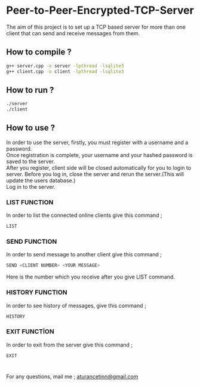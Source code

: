 # Peer-to-Peer-Encrypted-TCP-Server

The aim of this project is to set up a TCP based server for more than one client that can send and receive messages from them.

## How to compile ?

```bash
g++ server.cpp -o server -lpthread -lsqlite3
g++ client.cpp -o client -lpthread -lsqlite3
```
## How to run ?

```bash
./server
./client
```

## How to use ?

In order to use the server, firstly, you must register with a username and a password.<br/>
Once registration is complete, your username and your hashed password is saved to the server.<br/>
After you register, client side will be closed automatically for you to login to server. Before you log in, close the server and rerun the server.(This will update the users database.)<br/>
Log in to the server.

### LIST FUNCTION

In order to list the connected online clients give this command ; 

```bash
LIST
```


### SEND FUNCTION

In order to send message to another client give this command ;

```bash
SEND <CLIENT NUMBER> <YOUR MESSAGE>
```

Here <CLIENT NUMBER> is the number which you receive after you give LIST command.

### HISTORY FUNCTION

In order to see history of messages, give this command ;

```bash
HISTORY
```

### EXIT FUNCTİON

In order to exit from the server give this command ;

```bash
EXIT
```

# 

For any questions, mail me ; aturancetinn@gmail.com
